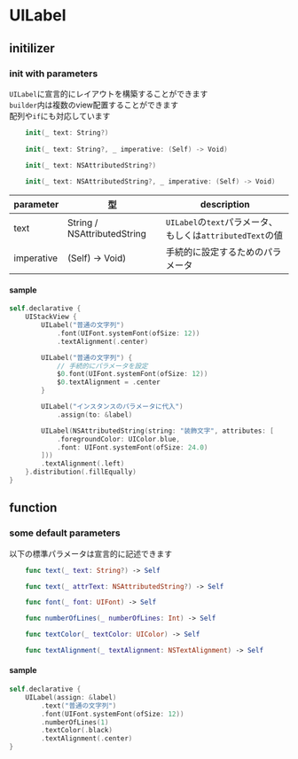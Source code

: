 # UILabel

## initilizer

### init with parameters

`UILabel`に宣言的にレイアウトを構築することができます  
`builder`内は複数のview配置することができます  
配列や`if`にも対応しています

```swift
    init(_ text: String?)
        
    init(_ text: String?, _ imperative: (Self) -> Void)

    init(_ text: NSAttributedString?)
    
    init(_ text: NSAttributedString?, _ imperative: (Self) -> Void)
```

|  parameter | 型 | description |
| ---- | ---- | ---- |
| text | String / NSAttributedString | `UILabel`の`text`パラメータ、もしくは`attributedText`の値 |
| imperative | (Self) -> Void) | 手続的に設定するためのパラメータ |

#### sample

```swift
self.declarative {
    UIStackView {
        UILabel("普通の文字列")
            .font(UIFont.systemFont(ofSize: 12))
            .textAlignment(.center)

        UILabel("普通の文字列") {
            // 手続的にパラメータを設定
            $0.font(UIFont.systemFont(ofSize: 12))
            $0.textAlignment = .center
        }

        UILabel("インスタンスのパラメータに代入")
            .assign(to: &label)

        UILabel(NSAttributedString(string: "装飾文字", attributes: [
            .foregroundColor: UIColor.blue,
            .font: UIFont.systemFont(ofSize: 24.0)
        ]))
        .textAlignment(.left)
    }.distribution(.fillEqually)
}
```

## function

### some default parameters

以下の標準パラメータは宣言的に記述できます

```swift
    func text(_ text: String?) -> Self

    func text(_ attrText: NSAttributedString?) -> Self

    func font(_ font: UIFont) -> Self

    func numberOfLines(_ numberOfLines: Int) -> Self

    func textColor(_ textColor: UIColor) -> Self

    func textAlignment(_ textAlignment: NSTextAlignment) -> Self
```

#### sample

```swift
self.declarative {
    UILabel(assign: &label)
        .text("普通の文字列")
        .font(UIFont.systemFont(ofSize: 12))
        .numberOfLines(1)
        .textColor(.black)
        .textAlignment(.center)
}
```